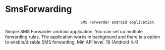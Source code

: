 # SmsForwarding
                                      SMS Forwarder android application
                                      
  Simple SMS Forwarder android application. You can set up multiple forwarding rules. The application works in background and there is a option to enable/disable SMS forwarding.
  Min API level: 19 (Android 4.4)
